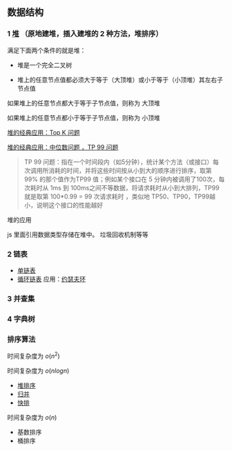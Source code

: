 ## 数据结构
### 1  [堆](./heap/heap.js)  （原地建堆，插入建堆的 2 种方法，堆排序）

满足下面两个条件的就是堆：

+ 堆是一个完全二叉树

+ 堆上的任意节点值都必须大于等于（大顶堆）或小于等于（小顶堆）其左右子节点值

如果堆上的任意节点都大于等于子节点值，则称为 大顶堆

如果堆上的任意节点都小于等于子节点值，则称为 小顶堆

[堆的经典应用：Top K 问题](./数据结构/heap/topk.js)

[堆的经典应用：中位数问题 ，TP 99 问题](./数据结构/heap/tp99.js)
> TP 99 问题：指在一个时间段内（如5分钟），统计某个方法（或接口）每次调用所消耗的时间，并将这些时间按从小到大的顺序进行排序，取第 99% 的那个值作为TP99 值；例如某个接口在 5 分钟内被调用了100次，每次耗时从 1ms 到 100ms之间不等数据，将请求耗时从小到大排列，TP99 就是取第 100*0.99 = 99 次请求耗时 ，类似地 TP50、TP90，TP99越小，说明这个接口的性能越好

堆的应用

js 里面引用数据类型存储在堆中。 垃圾回收机制等等

### 2 链表
+  [单链表](./linkList/list.js) 
+  [循环链表](./linkList/circularLinkedList.js) 
应用：[约瑟夫环](./linkList/约瑟夫环.js) 
### 3 并查集

### 4 字典树

###  排序算法
时间复杂度为 $o(n^2)$

时间复杂度为 $o(nlogn)$
 +  [堆排序](./排序算法/heapSort.js) 
 +  [归并](./排序算法/merge.js) 
 +  [快排](./排序算法/quick_sort.js)

 时间复杂度为 $o(n)$
 +  基数排序
 +  桶排序
